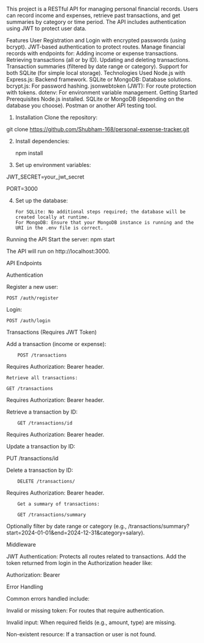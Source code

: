 This project is a RESTful API for managing personal financial records. Users can record income and expenses, retrieve past transactions, and get summaries by category or time period. The API includes authentication using JWT to protect user data.

Features
User Registration and Login with encrypted passwords (using bcrypt).
JWT-based authentication to protect routes.
Manage financial records with endpoints for:
Adding income or expense transactions.
Retrieving transactions (all or by ID).
Updating and deleting transactions.
Transaction summaries (filtered by date range or category).
Support for both SQLite (for simple local storage).
Technologies Used
Node.js with Express.js: Backend framework.
SQLite or MongoDB: Database solutions.
bcrypt.js: For password hashing.
jsonwebtoken (JWT): For route protection with tokens.
dotenv: For environment variable management.
Getting Started
Prerequisites
Node.js installed.
SQLite or MongoDB (depending on the database you choose).
Postman or another API testing tool.



1. Installation
Clone the repository:

git clone https://github.com/Shubham-168/personal-expense-tracker.git

2. Install dependencies:

    npm install

3. Set up environment variables:

JWT_SECRET=your_jwt_secret

PORT=3000


4. Set up the database:

       For SQLite: No additional steps required; the database will be created locally at runtime.
       For MongoDB: Ensure that your MongoDB instance is running and the URI in the .env file is correct.



Running the API
Start the server:
    npm start


The API will run on http://localhost:3000.

API Endpoints


Authentication


Register a new user:

    POST /auth/register

Login:

    POST /auth/login

Transactions (Requires JWT Token)

Add a transaction (income or expense):

        POST /transactions


Requires Authorization: Bearer <token> header.

    Retrieve all transactions:

    GET /transactions

Requires Authorization: Bearer <token> header.

Retrieve a transaction by ID:

        GET /transactions/id


Requires Authorization: Bearer <token> header.


Update a transaction by ID:

PUT /transactions/id


Delete a transaction by ID:

        DELETE /transactions/


Requires Authorization: Bearer <token> header.
        
        Get a summary of transactions:

        GET /transactions/summary


Optionally filter by date range or category (e.g., /transactions/summary?start=2024-01-01&end=2024-12-31&category=salary).



Middleware

JWT Authentication: Protects all routes related to transactions. Add the token returned from login in the Authorization header like:

Authorization: Bearer <token>


Error Handling


Common errors handled include:


Invalid or missing token: For routes that require authentication.

Invalid input: When required fields (e.g., amount, type) are missing.

Non-existent resource: If a transaction or user is not found.

